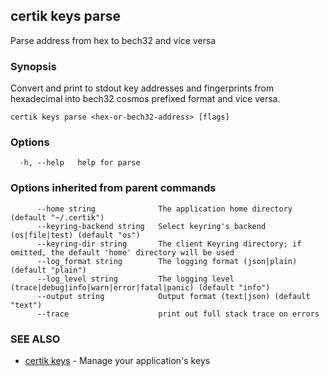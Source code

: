 ## certik keys parse

Parse address from hex to bech32 and vice versa

### Synopsis

Convert and print to stdout key addresses and fingerprints from
hexadecimal into bech32 cosmos prefixed format and vice versa.


```
certik keys parse <hex-or-bech32-address> [flags]
```

### Options

```
  -h, --help   help for parse
```

### Options inherited from parent commands

```
      --home string              The application home directory (default "~/.certik")
      --keyring-backend string   Select keyring's backend (os|file|test) (default "os")
      --keyring-dir string       The client Keyring directory; if omitted, the default 'home' directory will be used
      --log_format string        The logging format (json|plain) (default "plain")
      --log_level string         The logging level (trace|debug|info|warn|error|fatal|panic) (default "info")
      --output string            Output format (text|json) (default "text")
      --trace                    print out full stack trace on errors
```

### SEE ALSO

* [certik keys](certik_keys.md)	 - Manage your application's keys


